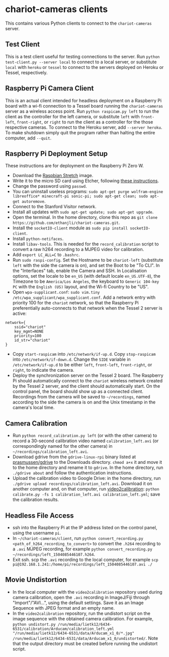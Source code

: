 # chariot-cameras clients
This contains various Python clients to connect to the `chariot-cameras` server.

## Test Client
This is a test client useful for testing connections to the server. Run `python test-client.py --server local` to connect to a local server, or substitute `local` with `heroku` or `tessel` to connect to the servers deployed on Heroku or Tessel, respectively.

## Raspberry Pi Camera Client
This is an actual client intended for headless deployment on a Raspberry Pi board with a wi-fi connection to a Tessel board running the `chariot-cameras` server as a wireless access point. Run `python raspicam.py left` to run the client as the controller for the left camera, or substitute `left` with `front-left`, `front-right`, or `right` to run the client as a controller for the those respective cameras. To connect to the Heroku server, add `--server heroku`. To make shutdown simply quit the program rather than halting the entire computer, add `--quit`.

## Raspberry Pi Deployment Setup
These instructions are for deployment on the Raspberry Pi Zero W.
* Download the [Raspbian Stretch](https://www.raspberrypi.org/downloads/raspbian/) image.
* Write it to the micro SD card using Etcher, following [these instructions](https://www.raspberrypi.org/documentation/installation/installing-images/README.md).
* Change the password using `passwd`.
* You can uninstall useless programs: `sudo apt-get purge wolfram-engine libreoffice* minecraft-pi sonic-pi; sudo apt-get clean; sudo apt-get autoremove`.
* Connect to the Stanford Visitor network.
* Install all updates with `sudo apt-get update; sudo apt-get upgrade`.
* Open the terminal. In the home directory, clone this repo as `git clone https://github.com/ethanjli/chariot-cameras.git`.
* Install the `socketIO-client` module as `sudo pip install socketIO-client`.
* Install `python-netifaces`.
* Install `libav-tools`. This is needed for the `record_calibration` script to convert a raw h264 recording to a MJPEG video for calibration.
* Add `export LC_ALL=C` to `.bashrc`.
* Run `sudo raspi-config`. Set the Hostname to be `chariot-left` (substitute `left` with the side the camera is on), and set the Boot to be "To CLI". In the "Interfaces" tab, enable the Camera and SSH. In Localisation options, set the locale to be `en_US` (with default locale `en_US.UTF-8`), the Timezone to be `America/Los Angeles`, the keyboard to `Generic 104-key PC` with the `English (US)` layout, and the Wi-fi Country to be "US".
* Open `wpa-supplicant.conf`: `sudo vim.tiny /etc/wpa_supplicant/wpa_supplicant.conf`. Add a network entry with priority 100 for the `chariot` network, so that the Raspberry Pi preferentially auto-connects to that network when the Tessel 2 server is active:
```
network={
    ssid="chariot"
    key_mgmt=NONE
    priority=100
    id_str="chariot"
}
```
* Copy `start-raspicam` into `/etc/network/if-up.d`. Copy `stop-raspicam` into `/etc/network/if-down.d`. Change the `SIDE` variable in `/etc/network/if-up.d` to be either `left`, `front-left`, `front-right`, or `right`, to indicate the camera.
* Deploy the synchronization server on the Tessel 2 board. The Raspberry Pi should automatically connect to the `chariot` wireless network created by the Tessel 2 server, and the client should automatically start. On the control panel, the board should show up as a connected client. Recordings from the camera will be saved to `~/recordings`, named according to the side the camera is on and the Unix timestamp in the camera's local time.

## Camera Calibration
* Run `python record_calibration.py left` (or with the other camera) to record a 30-second calibration video named `calibration_left.avi` (or correspondingly named for the other camera) in `~/recordings/calibration_left.avi`.
* Download gdrive from the `gdrive-linux-rpi` binary listed at [prasmussen/gdrive](https://github.com/prasmussen/gdrive) to the Downloads directory. `chmod a+x` it and move it to the home directory and rename it to `gdrive`. In the home directory, run `./gdrive about` and follow the authentication instructions.
* Upload the calibration video to Google Drive: in the home directory, run `./gdrive upload recordings/calibration_left.avi`. Download it on another computer and, on that computer, run [video2calibration](https://github.com/smidm/video2calibration): `python calibrate.py -fs 1 calibration_left.avi calibration_left.yml`; save the calibration results.

## Headless File Access
* ssh into the Raspberry Pi at the IP address listed on the control panel, using the username `pi`.
* In `~/chariot-cameras/client`, run `python convert_recording.py <path_of_h264_recording_to_convert>` to convert the `.h264` recording to a `.avi` MJPEG recording, for example `python convert_recording.py ~/recordings/left_1504085446107.h264`.
* Exit ssh. scp the `.avi` recording to the local computer, for example `scp pi@192.168.1.241:/home/pi/recordings/left_1504085446107.avi ./`

## Movie Undistortion
* In the local computer with the `video2calibration` repository used during camera calibration, open the `.avi` recording in ImageJ/Fiji through "Import"/"AVI...", using the default settings. Save it as an Image Sequence with JPEG format and an empty name.
* In the `video2calibration` repository, run the undistort script on the image sequence with the obtained camera calibration. For example, `python undistort.py /run/media/lietk12/6434-6531/calibration/Arducam/calibration_left.yml "/run/media/lietk12/6434-6531/data/Arducam_x1_0/*.jpg" /run/media/lietk12/6434-6531/data/Arducam_x1_0/undistorted/`. Note that the output directory must be created before running the undistort script.

